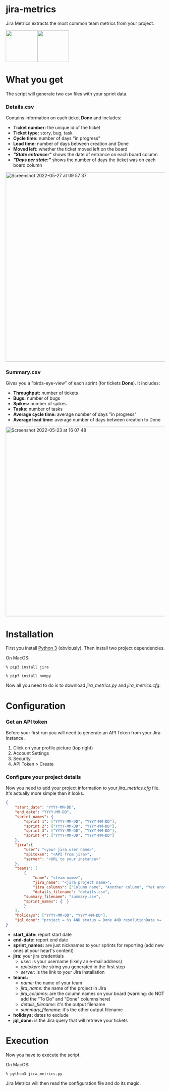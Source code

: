 # jira-metrics

Jira Metrics extracts the most common team metrics from your project.

<img src="https://user-images.githubusercontent.com/76520153/169852552-0eb9ab05-aff2-4d6c-ad09-3adcd1c1f541.png" width="100" /><img src="https://user-images.githubusercontent.com/76520153/169852578-4d4aacfd-dbab-4985-b46d-544c9d128762.png" width="100" />


# What you get
The script will generate two csv files with your sprint data.

### Details.csv
Contains information on each ticket **Done** and includes:

- **Ticket number:** the unique id of the ticket
- **Ticket type:** story, bug, task
- **Cycle time:** number of days "in progress"
- **Lead time:** number of days between creation and Done
- **Moved left:** whether the ticket moved left on the board
- **_"State entrance:"_** shows the date of entrance on each board column
- **_"Days per state:"_** shows the number of days the ticket was on each board column 


<img width="600" alt="Screenshot 2022-05-27 at 09 57 37" src="https://user-images.githubusercontent.com/76520153/170656777-6e75f710-21a8-4035-9f80-eaa823152d67.png">


### Summary.csv
Gives you a "birds-eye-view" of each sprint (for tickets **Done**). It includes:

- **Throughput:** number of tickets 
- **Bugs:** number of bugs
- **Spikes:** number of spikes
- **Tasks:** number of tasks
- **Average cycle time:** average number of days "in progress"
- **Average lead time:** average number of days between creation to Done

<img width="600" alt="Screenshot 2022-05-23 at 16 07 48" src="https://user-images.githubusercontent.com/76520153/169840851-00caf71f-2ccc-4453-9138-ce4542e5eb4a.png">

# Installation

First you install [Python 3](https://www.python.org/) (obviously). Then install two project dependencies. 

On MacOS:

```% pip3 install jira ```

```% pip3 install numpy ```

Now all you need to do is to download _jira_metrics.py_ and _jira_metrics.cfg_.  

# Configuration

### Get an API token

Before your first run you will need to generate an API Token from your Jira instance.

1. Click on your profile picture (top right)
2. Account Settings
3. Security
4. API Token > Create

### Configure your project details

Now you need to add your project information to your _jira_metrics.cfg_ file. It's actually more simple than it looks.

```json
{
	"start_date": "YYYY-MM-DD",
	"end_date": "YYYY-MM-DD",
	"sprint_names": {
	    "sprint 1": ["YYYY-MM-DD", "YYYY-MM-DD"],
	    "sprint 2": ["YYYY-MM-DD", "YYYY-MM-DD"],
	    "sprint 3": ["YYYY-MM-DD", "YYYY-MM-DD"],
	    "sprint 4": ["YYYY-MM-DD", "YYYY-MM-DD"]
	},
	"jira":{
		"user": "<your jira user name>",
		"apitoken": "<API from jira>",
		"server": "<URL to your instance>"
	},
	"teams": [
		{
	        "name": "<team name>",
	        "jira_name": "<jira project name>",
	        "jira_columns": ["Column name", "Another column", "Yet another column"],
	        "details_filename": "details.csv",
		"summary_filename": "summary.csv",
		"sprint_names": {  }
		}
	],
	"holidays": ["YYYY-MM-DD", "YYYY-MM-DD"],
	"jql_done": "project = %s AND status = Done AND resolutionDate >= '%s' AND resolutionDate <= '%s'"
}
```
- **start_date:** report start date
- **end-date:** report end date
- **sprint_names:** are just nicknames to your sprints for reporting (add new ones at your heart's content)
- **jira:** your jira credentials
	- _user:_ is your username (likely an e-mail address)
	- _apitoken:_ the string you generated in the first step
	- _server:_ is the link to your Jira installation 
- **teams:** 
	- _name:_ the name of your team
	- _jira_name:_ the name of the project in Jira
	- _jira_columns:_ are the column names on your board (warning: do NOT add the "To Do" and "Done" columns here)
	- _details_filename:_ it's the output filename
	- _summary_filename:_ it's the other output filename
- **holidays:** dates to exclude
- **jql_done:** is the Jira query that will retrieve your tickets

# Execution

Now you have to execute the script. 

On MacOS:

```% python3 jira_metrics.py ```

Jira Metrics will then read the configuration file and do its magic.


